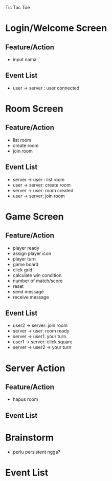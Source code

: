 Tic Tac Toe

# Login/Welcome Screen

## Feature/Action

* input nama

## Event List

* user -> server : user connected

# Room Screen

## Feature/Action

* list room
* create room
* join room

## Event List

* server -> user : list room
* user -> server: create room
* server -> user: room created
* user -> server: join room

# Game Screen

## Feature/Action

* player ready
* assign player icon
* player turn
* game board
* click grid
* calculate win condition
* number of match/score
* reset
* send message
* receive message

## Event List

* user2 -> server: join room
* server -> user: room ready
* server -> user1: your turn
* user1 -> server: click square
* server -> user2 -> your turn

# Server Action

## Feature/Action

* hapus room

## Event List

# Brainstorm

* perlu persistent ngga?

# Event List
